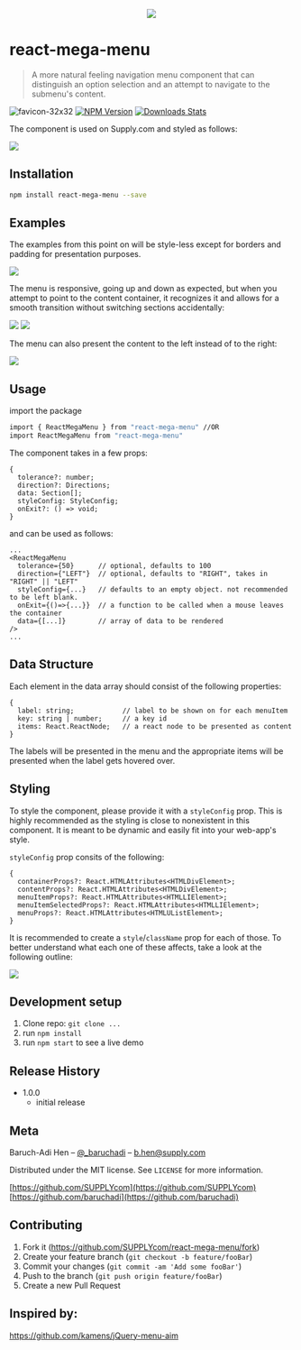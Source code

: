<p align="center"><img src="./img/react-supply-store.png"></p>

# react-mega-menu 
> A more natural feeling navigation menu component that can distinguish an option selection and an attempt to navigate to the submenu's content.

![favicon-32x32](./img/favicon.png) 
[![NPM Version][npm-image]][npm-url]
[![Downloads Stats][npm-downloads]][npm-url]

The component is used on Supply.com and styled as follows:

![](./img/supply-example.gif)

## Installation

```sh
npm install react-mega-menu --save
```

## Examples
The examples from this point on will be style-less except for borders and padding for presentation purposes. 

![](./img/aim.gif)

The menu is responsive, going up and down as expected, but when you attempt to point to the content container, it recognizes it and allows for a smooth transition without switching sections accidentally:

 ![](./img/up_down.gif) ![](./img/up_aim.gif)

The menu can also present the content to the left instead of to the right:

 ![](./img/left.gif)

## Usage

import the package   
```sh
import { ReactMegaMenu } from "react-mega-menu" //OR
import ReactMegaMenu from "react-mega-menu"
```

The component takes in a few props:
```
{
  tolerance?: number;
  direction?: Directions;
  data: Section[];
  styleConfig: StyleConfig;
  onExit?: () => void;
}
```
and can be used as follows:
```
...
<ReactMegaMenu 
  tolerance={50}      // optional, defaults to 100
  direction={"LEFT"}  // optional, defaults to "RIGHT", takes in "RIGHT" || "LEFT"
  styleConfig={...}   // defaults to an empty object. not recommended to be left blank.
  onExit={()=>{...}}  // a function to be called when a mouse leaves the container
  data={[...]}        // array of data to be rendered
/>
...
```

## Data Structure
Each element in the data array should consist of the following properties:
```
{
  label: string;            // label to be shown on for each menuItem
  key: string | number;     // a key id
  items: React.ReactNode;   // a react node to be presented as content
}
```
The labels will be presented in the menu and the appropriate items will be presented when the label gets hovered over.

## Styling
To style the component, please provide it with a `styleConfig` prop. This is highly recommended as the styling is close to nonexistent in this component. It is meant to be dynamic and easily fit into your web-app's style.

`styleConfig` prop consits of the following:
```
{
  containerProps?: React.HTMLAttributes<HTMLDivElement>;
  contentProps?: React.HTMLAttributes<HTMLDivElement>;
  menuItemProps?: React.HTMLAttributes<HTMLLIElement>;
  menuItemSelectedProps?: React.HTMLAttributes<HTMLLIElement>;
  menuProps?: React.HTMLAttributes<HTMLUListElement>;
}
```

It is recommended to create a `style`/`className` prop for each of those.
To better understand what each one of these affects, take a look at the following outline:    

![](./img/outline.JPG)


## Development setup

1.  Clone repo: `git clone ...`
2.  run `npm install`
3.  run `npm start` to see a live demo

## Release History

* 1.0.0
  * initial release

## Meta

Baruch-Adi Hen – [@_baruchadi](https://twitter.com/_baruchadi) – b.hen@supply.com

Distributed under the MIT license. See ``LICENSE`` for more information.

[https://github.com/SUPPLYcom](https://github.com/SUPPLYcom)    
[https://github.com/baruchadi](https://github.com/baruchadi)


## Contributing

1. Fork it (<https://github.com/SUPPLYcom/react-mega-menu/fork>) 
2. Create your feature branch (`git checkout -b feature/fooBar`)
3. Commit your changes (`git commit -am 'Add some fooBar'`)
4. Push to the branch (`git push origin feature/fooBar`)
5. Create a new Pull Request

## Inspired by:
https://github.com/kamens/jQuery-menu-aim

<!-- Markdown link & img dfn's -->
[npm-image]: https://img.shields.io/npm/v/datadog-metrics.svg?style=flat-square
[npm-url]: https://www.npmjs.com/package/react-mega-menu
[npm-downloads]: https://img.shields.io/npm/dm/react-mega-menu.svg?style=flat-square
[supply]: https://www.supply.com/favicon.ico
